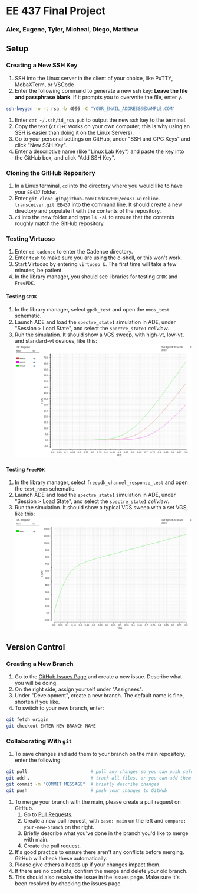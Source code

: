 # EE 437 Final Project

### Alex, Eugene, Tyler, Micheal, Diego, Matthew

## Setup
### Creating a New SSH Key
1. SSH into the Linux server in the client of your choice, like PuTTY, MobaXTerm, or VSCode
1. Enter the following command to generate a new ssh key:
**Leave the file and passphrase blank**. If it prompts you to overwrite the file, enter `y`.
```bash
ssh-keygen -o -t rsa -b 4096 -C "YOUR_EMAIL_ADDRESS@EXAMPLE.COM"
```
1. Enter `cat ~/.ssh/id_rsa.pub` to output the new ssh key to the terminal.
1. Copy the text (`ctrl+C` works on your own computer, this is why using an SSH is easier than doing it on the Linux Servers).
1. Go to your personal settings on GitHub, under "SSH and GPG Keys" and click "New SSH Key".
1. Enter a descriptive name (like "Linux Lab Key") and paste the key into the GitHub box, and click "Add SSH Key".

### Cloning the GitHub Repository
1. In a Linux terminal, `cd` into the directory where you would like to have your `EE437` folder.
1. Enter `git clone git@github.com:Codax2000/ee437-wireline-transceiver.git EE437` into the command line. It should create a new directory
and populate it with the contents of the repository.
1. `cd` into the new folder and type `ls -al` to ensure that the contents roughly match the GitHub repository. 

### Testing Virtuoso
1. Enter `cd cadence` to enter the Cadence directory.
1. Enter `tcsh` to make sure you are using the c-shell, or this won't work.
1. Start Virtuoso by entering `virtuoso &`. The first time will take a few minutes, be patient.
1. In the library manager, you should see libraries for testing `GPDK` and `FreePDK`.

#### Testing `GPDK`
1. In the library manager, select `gpdk_test` and open the `nmos_test` schematic.
1. Launch ADE and load the `spectre_state1` simulation in ADE, under "Session > Load State", and select the `spectre_state1` _cellview_.
1. Run the simulation. It should show a VGS sweep, with high-vt, low-vt, and standard-vt devices, like this:
![GPDK Simulation](./simulation_pics/setup_simulations/gpdk_test.png)

#### Testing `FreePDK`
1. In the library manager, select `freepdk_channel_response_test` and open the `test_nmos` schematic.
1. Launch ADE and load the `spectre_state1` simulation in ADE, under "Session > Load State", and select the `spectre_state1` _cellview_.
1. Run the simulation. It should show a typical VDS sweep with a set VGS, like this:
![FreePDK Simulation](./simulation_pics/setup_simulations/freepdk_test.png)

## Version Control
### Creating a New Branch
1. Go to the [GitHub Issues Page](https://github.com/Codax2000/ee437-wireline-transceiver/issues) and create a new issue. Describe what you will be doing.
1. On the right side, assign yourself under "Assignees".
1. Under "Development", create a new branch. The default name is fine, shorten if you like.
1. To switch to your new branch, enter:
```bash
git fetch origin
git checkout ENTER-NEW-BRANCH-NAME
```

### Collaborating With `git`
1. To save changes and add them to your branch on the main repository, enter the following:
```bash
git pull                        # pull any changes so you can push safely
git add .                       # track all files, or you can add them individually
git commit -m "COMMIT MESSAGE"  # briefly describe changes
git push                        # push your changes to GitHub
```
1. To merge your branch with the main, please create a pull request on GitHub.
    1. Go to [Pull Requests](https://github.com/Codax2000/ee437-wireline-transceiver/pulls).
    1. Create a new pull request, with `base: main` on the left and `compare: your-new-branch` on the right.
    1. Briefly describe what you've done in the branch you'd like to merge with main.
    1. Create the pull request.
1. It's good practice to ensure there aren't any conflicts before merging. GitHub will check these automatically.
1. Please give others a heads up if your changes impact them.
1. If there are no conflicts, confirm the merge and delete your old branch.
1. This should also resolve the issue in the issues page. Make sure it's been resolved by checking the issues page.
